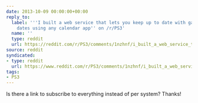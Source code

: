 ```yaml
---
date: 2013-10-09 00:00:00+00:00
reply_to:
  label: '''I built a web service that lets you keep up to date with game release
    dates using any calendar app'' on /r/PS3'
  name: ''
  type: reddit
  url: https://reddit.com/r/PS3/comments/1nzhnf/i_built_a_web_service_that_lets_you_keep_up_to/
source: reddit
syndicated:
- type: reddit
  url: https://www.reddit.com/r/PS3/comments/1nzhnf/i_built_a_web_service_that_lets_you_keep_up_to/ccnz0on/
tags:
- PS3
---
```


Is there a link to subscribe to everything instead of per system? Thanks!
